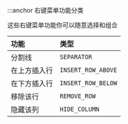 :::anchor 右键菜单功能分类

这些右键菜单功能你可以随意选择和组合

| 功能         | 类型               |
| :----------- | :----------------- |
| 分割线       | `SEPARATOR`        |
| 在上方插入行 | `INSERT_ROW_ABOVE` |
| 在下方插入行 | `INSERT_ROW_BELOW` |
| 移除该行     | `REMOVE_ROW`       |
| 隐藏该列     | `HIDE_COLUMN`      |
